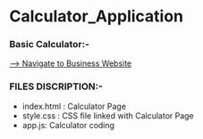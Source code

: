 # Calculator_Application


### Basic Calculator:-  

[--> Navigate to Business Website](https://calculator-application-dcd34.web.app/)

### FILES DISCRIPTION:-

* index.html : Calculator Page
* style.css  : CSS file linked with Calculator Page
* app.js: Calculator coding
